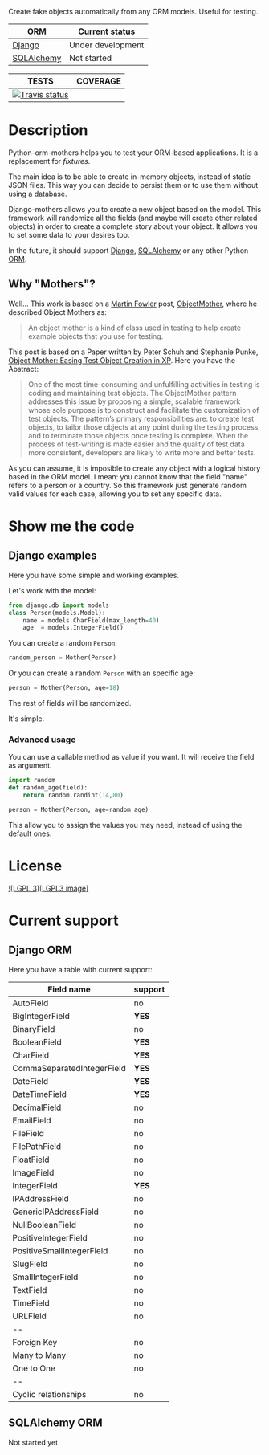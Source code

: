 Create fake objects automatically from any ORM models. Useful for testing.

ORM          | Current status
-------------|-------------------
[Django]     | Under development
[SQLAlchemy] | Not started

TESTS                                     | COVERAGE
------------------------------------------|----------
[![Travis status][travis image]][Travis]  |


# Description

Python-orm-mothers helps you to test your ORM-based applications. It is a replacement for _fixtures_.

The main idea is to be able to create in-memory objects, instead of static JSON files. This way you can decide to persist them or to use them without using a database.

Django-mothers allows you to create a new object based on the model. This framework will randomize all the fields (and maybe will create other related objects) in order to create a complete story about your object. It allows you to set some data to your desires too.

In the future, it should support [Django], [SQLAlchemy] or any other Python [ORM].

## Why "Mothers"?

Well... This work is based on a [Martin Fowler] post, [ObjectMother], where he described Object Mothers as:

> An object mother is a kind of class used in testing to help create example objects that you use for testing.

This post is based on a Paper written by Peter Schuh and Stephanie Punke, [Object Mother: Easing Test Object Creation in XP]. Here you have the Abstract:

> One of the most time-consuming and unfulfilling activities in testing is coding and maintaining test objects. The ObjectMother pattern addresses this issue by proposing a simple, scalable framework whose sole purpose is to construct and facilitate the customization of test objects. The pattern’s primary responsibilities are: to create test objects, to tailor those objects at any point during the testing process, and to terminate those objects once testing is complete. When the process of test-writing is made easier and the quality of test data more consistent, developers are likely to write more and better tests.

As you can assume, it is imposible to create any object with a logical history based in the ORM model. I mean: you cannot know that the field "name" refers to a person or a country. So this framework just generate random valid values for each case, allowing you to set any specific data.


# Show me the code

## Django examples

Here you have some simple and working examples.

Let's work with the model:

```python
from django.db import models
class Person(models.Model):
    name = models.CharField(max_length=40)
    age  = models.IntegerField()
```

You can create a random `Person`:

```python
random_person = Mother(Person)
```

Or you can create a random `Person` with an specific age:

```python
person = Mother(Person, age=18)
```

The rest of fields will be randomized.

It's simple.

### Advanced usage

You can use a callable method as value if you want. It will receive the field as argument.

```python
import random
def random_age(field):
    return random.randint(14,80)

person = Mother(Person, age=random_age)
```

This allow you to assign the values you may need, instead of using the default ones.

# License

[![LGPL 3][LGPL3 image]][LGPL3]


# Current support

## Django ORM

Here you have a table with current support:

| Field name                         | support |
|------------------------------------|---------|
| AutoField                          | no      |
| BigIntegerField                    | **YES** |
| BinaryField                        | no      |
| BooleanField                       | **YES** |
| CharField                          | **YES** |
| CommaSeparatedIntegerField         | **YES** |
| DateField                          | **YES** |
| DateTimeField                      | **YES** |
| DecimalField                       | no      |
| EmailField                         | no      |
| FileField                          | no      |
| FilePathField                      | no      |
| FloatField                         | no      |
| ImageField                         | no      |
| IntegerField                       | **YES** |
| IPAddressField                     | no      |
| GenericIPAddressField              | no      |
| NullBooleanField                   | no      |
| PositiveIntegerField               | no      |
| PositiveSmallIntegerField          | no      |
| SlugField                          | no      |
| SmallIntegerField                  | no      |
| TextField                          | no      |
| TimeField                          | no      |
| URLField                           | no      |
| -- | |
| Foreign Key                        | no      |
| Many to Many                       | no      |
| One to One                         | no      |
| -- | |
| Cyclic relationships               | no      |


## SQLAlchemy ORM

Not started yet



[Django]: https://docs.djangoproject.com
[SQLAlchemy]: http://www.sqlalchemy.org/
[ORM]: http://en.wikipedia.org/wiki/Object-relational_mapping "Object-Relational Mapping"
[Travis]: https://travis-ci.org/magmax/python-orm-mothers
[travis image]:https://travis-ci.org/magmax/django-mothers.svg
[LGPL image]: https://www.gnu.org/graphics/lgplv3-147x51.png
[LGPL3]: https://www.gnu.org/licenses/gpl-3.0.html
[ObjectMother]: http://martinfowler.com/bliki/ObjectMother.html
[Object Mother: Easing Test Object Creation in XP]: http://cf.agilealliance.org/articles/system/article/file/910/file.pdf
[Martin Fowler]: http://martinfowler.com/
